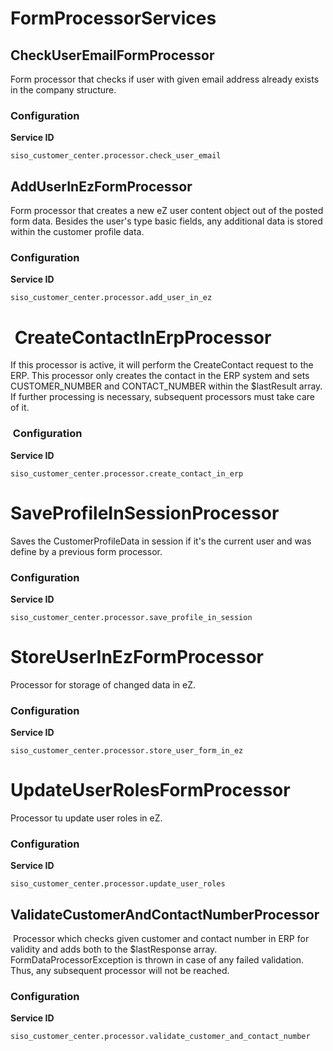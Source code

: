 #  FormProcessorServices 

## CheckUserEmailFormProcessor  

Form processor that checks if user with given email address already exists in the company structure.  

### Configuration  

**Service ID**

```
siso_customer_center.processor.check_user_email
```

## AddUserInEzFormProcessor

Form processor that creates a new eZ user content object out of the posted form data. Besides the user's type basic fields, any additional data is stored within the customer profile data.

### Configuration

**Service ID**

```
siso_customer_center.processor.add_user_in_ez 
```

#  CreateContactInErpProcessor

If this processor is active, it will perform the CreateContact request to the ERP. This processor only creates the contact in the ERP system and sets CUSTOMER\_NUMBER and CONTACT\_NUMBER within the $lastResult array. If further processing is necessary, subsequent processors must take care of it.

###  Configuration  

**Service ID**

``` 
siso_customer_center.processor.create_contact_in_erp
```

# SaveProfileInSessionProcessor

Saves the CustomerProfileData in session if it's the current user and was define by a previous form processor.

### Configuration  

**Service ID**

``` 
siso_customer_center.processor.save_profile_in_session
```

# StoreUserInEzFormProcessor

Processor for storage of changed data in eZ.

### Configuration  

**Service ID**

``` 
siso_customer_center.processor.store_user_form_in_ez
```

# UpdateUserRolesFormProcessor

Processor tu update user roles in eZ.

### Configuration  

**Service ID**

``` 
siso_customer_center.processor.update_user_roles
```

## ValidateCustomerAndContactNumberProcessor

 Processor which checks given customer and contact number in ERP for validity and adds both to the $lastResponse array. FormDataProcessorException is thrown in case of any failed validation. Thus, any subsequent processor will not be reached.

### Configuration  

**Service ID**

``` 
siso_customer_center.processor.validate_customer_and_contact_number
```
